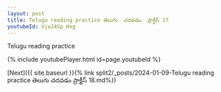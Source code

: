 ```yaml
---
layout: post
title: Telugu reading practice తెలుగు  చదవడం  ప్రాక్టీస్ 17
youtubeId: UjaJ4Sp_Hxg
---
```

 
 
Telugu reading practice
 
 
 
 
 


{% include youtubePlayer.html id=page.youtubeId %}
 
[Next]({{ site.baseurl }}{% link  split2/_posts/2024-01-09-Telugu reading practice తెలుగు  చదవడం  ప్రాక్టీస్ 18.md%})
 
